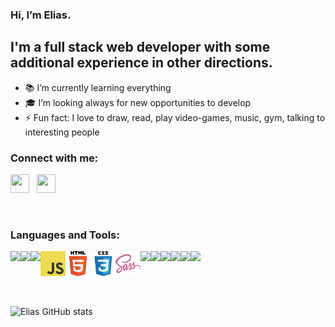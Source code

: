 ### Hi, I’m Elias.

## I'm a full stack web developer with some additional experience in other directions.
- 📚 I’m currently learning everything
- 🎓 I’m looking always for new opportunities to develop
- ⚡ Fun fact: I love to draw, read, play video-games, music, gym, talking to interesting people

### Connect with me:
[<img src="https://cdn-icons-png.flaticon.com/512/174/174857.png" height="30" width="30">](https://www.linkedin.com/in/ilie-ciuchitu-bb8bb1179/)
&nbsp;
[<img src="https://cdn-icons-png.flaticon.com/512/5968/5968534.png" height="30" width=30>](mailto:ilie.chukitu@gmail.com)

<br>

### Languages and Tools:
<div style="display: flex; justify-content: flex-start; flex-direction: row;">
<img src="https://upload.wikimedia.org/wikipedia/commons/thumb/e/ee/.NET_Core_Logo.svg/2048px-.NET_Core_Logo.svg.png" height="40" >
<img src="https://cdn.icon-icons.com/icons2/2415/PNG/512/swift_original_logo_icon_146332.png" height="40" >
<img src="https://upload.wikimedia.org/wikipedia/commons/thumb/4/4c/Typescript_logo_2020.svg/1200px-Typescript_logo_2020.svg.png" height="40" >
<img src="https://raw.githubusercontent.com/github/explore/80688e429a7d4ef2fca1e82350fe8e3517d3494d/topics/javascript/javascript.png" height="40" >
<img src="https://raw.githubusercontent.com/github/explore/80688e429a7d4ef2fca1e82350fe8e3517d3494d/topics/html/html.png" height="40" >
<img src="https://raw.githubusercontent.com/github/explore/80688e429a7d4ef2fca1e82350fe8e3517d3494d/topics/css/css.png" height="40">
<img src="https://raw.githubusercontent.com/github/explore/80688e429a7d4ef2fca1e82350fe8e3517d3494d/topics/sass/sass.png" height="40">
<img src="https://angular.io/assets/images/logos/angularjs/AngularJS-Shield.svg" height="40" >
<img src="http://assets.stickpng.com/images/584830f5cef1014c0b5e4aa1.png" height="40" >
<img src="https://www.freeiconspng.com/uploads/sql-server-icon-png-8.png" height="40" >
<img src="https://www.mysql.com/common/logos/logo-mysql-170x115.png" height="40" >
<img src="https://upload.wikimedia.org/wikipedia/commons/thumb/2/29/Postgresql_elephant.svg/1024px-Postgresql_elephant.svg.png" height="40" >
<img src="https://www.codeopticon.pl/assets/media/icons/mongo_icon.png" height="40" >
</div>

<br>
<br>

![Elias GitHub stats](https://github-readme-stats.vercel.app/api?username=EliasGit117&show_icons=true&theme=radical)
